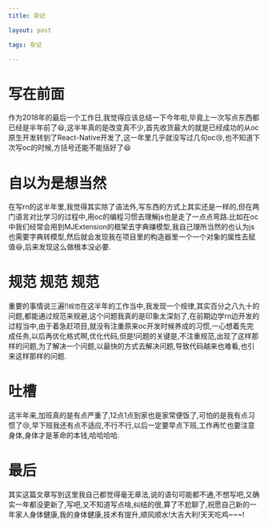 ```yaml
---
title: 杂记

layout: post

tags: 杂记

---
```

# 写在前面
 作为2018年的最后一个工作日,我觉得应该总结一下今年啦,毕竟上一次写点东西都已经是半年前了😆,这半年真的是改变真不少,首先收货最大的就是已经成功的从oc原生开发转到了React-Native开发了,这一年里几乎就没写过几句oc😢,也不知道下次写oc的时候,方括号还能不能括好了😆

# 自以为是想当然
在写rn的这半年里,我觉得其实除了语法外,写东西的方式上其实还是一样的,但在两门语言对比学习的过程中,用oc的编程习惯去理解js也是走了一点点弯路.比如在oc中我们经常会用到MJExtension的框架去字典赚模型,我自己理所当然的也认为js也需要字典转模型,然后就会发现我在项目里的构造器里一个一个对象的属性去赋值😆,后来发现这么做根本没必要.

# 规范 规范 规范
重要的事情说三遍!!`规范`在这半年的工作当中,我发现一个规律,其实百分之八九十的问题,都能通过规范来规避,这个问题我真的是印象太深刻了,在前期边学rn边开发的过程当中,由于着急赶项目,就没有注重原来oc开发时候养成的习惯,一心想着先完成任务,以后再优化格式啊,优化代码,但是!问题的关键是,不注重规范,出现了这样那样的问题,为了解决一个问题,以最快的方式去解决问题,导致代码越来也难看,也引来这样那样的问题.

# 吐槽
这半年来,加班真的是有点严重了,12点1点到家也是家常便饭了,可怕的是我有点习惯了😢,早下班我还有点不适应,不行不行,以后一定要早点下班,工作再忙也要注意身体,身体才是革命的本钱,哈哈哈哈.

# 最后
其实这篇文章写到这里我自己都觉得毫无章法,说的语句可能都不通,不想写吧,又确实一年都没更新了,写吧,又不知道写点啥,纠结的很,算了不尬聊了,祝愿自己新的一年家人身体健康,我的身体健康,技术有提升,顺风顺水!大吉大利!天天吃鸡~~~!




 
